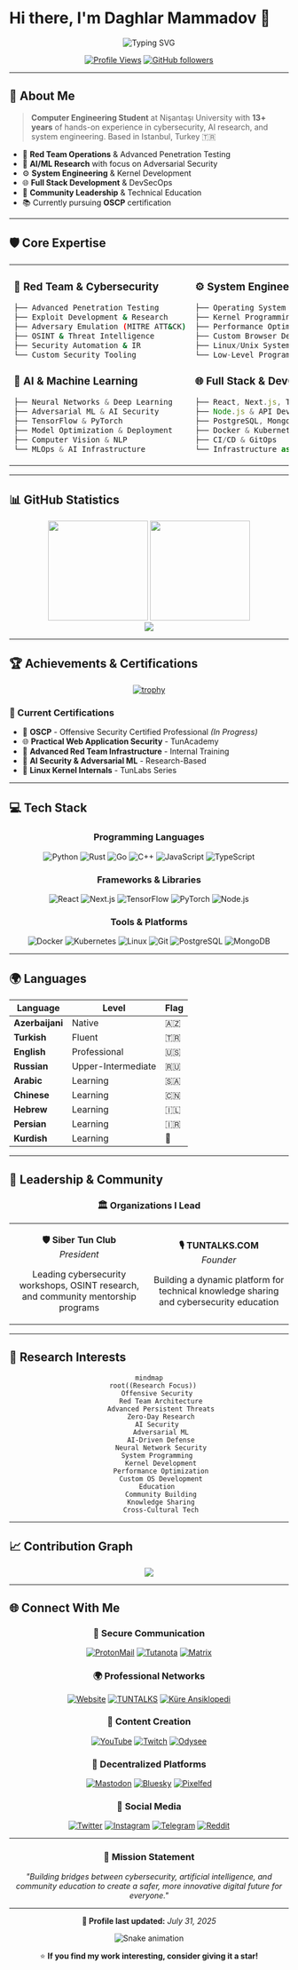 # Hi there, I'm Daghlar Mammadov 👋

<div align="center">
  
![Typing SVG](https://readme-typing-svg.herokuapp.com?font=Fira+Code&size=30&duration=3000&pause=1000&color=00D4FF&center=true&vCenter=true&width=600&lines=Cybersecurity+Specialist;AI+Researcher;System+Engineer;Red+Team+Operator;Community+Leader)

[![Profile Views](https://komarev.com/ghpvc/?username=daghlar&color=brightgreen&style=flat-square)](https://github.com/daghlar)
[![GitHub followers](https://img.shields.io/github/followers/daghlar?label=Followers&style=social)](https://github.com/daghlar)

</div>

---

## 🚀 About Me

> **Computer Engineering Student** at Nişantaşı University with **13+ years** of hands-on experience in cybersecurity, AI research, and system engineering. Based in Istanbul, Turkey 🇹🇷

- 🔐 **Red Team Operations** & Advanced Penetration Testing
- 🤖 **AI/ML Research** with focus on Adversarial Security
- ⚙️ **System Engineering** & Kernel Development
- 🌐 **Full Stack Development** & DevSecOps
- 👥 **Community Leadership** & Technical Education
- 📚 Currently pursuing **OSCP** certification

---

## 🛡️ Core Expertise

<table>
<tr>
<td width="50%">

### 🔴 Red Team & Cybersecurity
```bash
├── Advanced Penetration Testing
├── Exploit Development & Research
├── Adversary Emulation (MITRE ATT&CK)
├── OSINT & Threat Intelligence
├── Security Automation & IR
└── Custom Security Tooling
```

### 🧠 AI & Machine Learning
```python
├── Neural Networks & Deep Learning
├── Adversarial ML & AI Security
├── TensorFlow & PyTorch
├── Model Optimization & Deployment
├── Computer Vision & NLP
└── MLOps & AI Infrastructure
```

</td>
<td width="50%">

### ⚙️ System Engineering
```c
├── Operating System Development
├── Kernel Programming & Drivers
├── Performance Optimization
├── Custom Browser Development
├── Linux/Unix Systems
└── Low-Level Programming
```

### 🌐 Full Stack & DevOps
```javascript
├── React, Next.js, TailwindCSS
├── Node.js & API Development
├── PostgreSQL, MongoDB
├── Docker & Kubernetes
├── CI/CD & GitOps
└── Infrastructure as Code
```

</td>
</tr>
</table>

---

## 📊 GitHub Statistics

<div align="center">
  <img height="180em" src="https://github-readme-stats.vercel.app/api?username=daghlar&show_icons=true&theme=tokyonight&include_all_commits=true&count_private=true"/>
  <img height="180em" src="https://github-readme-stats.vercel.app/api/top-langs/?username=daghlar&layout=compact&langs_count=8&theme=tokyonight"/>
</div>

<div align="center">
  <img src="https://github-readme-streak-stats.herokuapp.com/?user=daghlar&theme=tokyonight&hide_border=false" />
</div>

---

## 🏆 Achievements & Certifications

<div align="center">

[![trophy](https://github-profile-trophy.vercel.app/?username=daghlar&theme=tokyonight&no-frame=false&no-bg=true&margin-w=4)](https://github.com/daghlar)

</div>

### 📜 Current Certifications
- 🎯 **OSCP** - Offensive Security Certified Professional *(In Progress)*
- 🌐 **Practical Web Application Security** - TunAcademy
- 🔴 **Advanced Red Team Infrastructure** - Internal Training
- 🤖 **AI Security & Adversarial ML** - Research-Based
- 🐧 **Linux Kernel Internals** - TunLabs Series

---

## 💻 Tech Stack

<div align="center">

### Programming Languages
![Python](https://img.shields.io/badge/Python-3776AB?style=for-the-badge&logo=python&logoColor=white)
![Rust](https://img.shields.io/badge/Rust-000000?style=for-the-badge&logo=rust&logoColor=white)
![Go](https://img.shields.io/badge/Go-00ADD8?style=for-the-badge&logo=go&logoColor=white)
![C++](https://img.shields.io/badge/C++-00599C?style=for-the-badge&logo=cplusplus&logoColor=white)
![JavaScript](https://img.shields.io/badge/JavaScript-F7DF1E?style=for-the-badge&logo=javascript&logoColor=black)
![TypeScript](https://img.shields.io/badge/TypeScript-007ACC?style=for-the-badge&logo=typescript&logoColor=white)

### Frameworks & Libraries
![React](https://img.shields.io/badge/React-61DAFB?style=for-the-badge&logo=react&logoColor=black)
![Next.js](https://img.shields.io/badge/Next.js-000000?style=for-the-badge&logo=nextdotjs&logoColor=white)
![TensorFlow](https://img.shields.io/badge/TensorFlow-FF6F00?style=for-the-badge&logo=tensorflow&logoColor=white)
![PyTorch](https://img.shields.io/badge/PyTorch-EE4C2C?style=for-the-badge&logo=pytorch&logoColor=white)
![Node.js](https://img.shields.io/badge/Node.js-339933?style=for-the-badge&logo=nodedotjs&logoColor=white)

### Tools & Platforms
![Docker](https://img.shields.io/badge/Docker-2496ED?style=for-the-badge&logo=docker&logoColor=white)
![Kubernetes](https://img.shields.io/badge/Kubernetes-326CE5?style=for-the-badge&logo=kubernetes&logoColor=white)
![Linux](https://img.shields.io/badge/Linux-FCC624?style=for-the-badge&logo=linux&logoColor=black)
![Git](https://img.shields.io/badge/Git-F05032?style=for-the-badge&logo=git&logoColor=white)
![PostgreSQL](https://img.shields.io/badge/PostgreSQL-336791?style=for-the-badge&logo=postgresql&logoColor=white)
![MongoDB](https://img.shields.io/badge/MongoDB-47A248?style=for-the-badge&logo=mongodb&logoColor=white)

</div>

---

## 🌍 Languages

<div align="center">

| Language | Level | Flag |
|----------|-------|------|
| **Azerbaijani** | Native | 🇦🇿 |
| **Turkish** | Fluent | 🇹🇷 |
| **English** | Professional | 🇺🇸 |
| **Russian** | Upper-Intermediate | 🇷🇺 |
| **Arabic** | Learning | 🇸🇦 |
| **Chinese** | Learning | 🇨🇳 |
| **Hebrew** | Learning | 🇮🇱 |
| **Persian** | Learning | 🇮🇷 |
| **Kurdish** | Learning | 🏴 |

</div>

---

## 🤝 Leadership & Community

<div align="center">
  
### 🏛️ Organizations I Lead

<table>
<tr>
<td align="center" width="50%">

**🛡️ Siber Tun Club**  
*President*

Leading cybersecurity workshops, OSINT research, and community mentorship programs

</td>
<td align="center" width="50%">

**🎙️ TUNTALKS.COM**  
*Founder*

Building a dynamic platform for technical knowledge sharing and cybersecurity education

</td>
</tr>
</table>

</div>

---

## 🔬 Research Interests

<div align="center">

```mermaid
mindmap
  root((Research Focus))
    Offensive Security
      Red Team Architecture
      Advanced Persistent Threats
      Zero-Day Research
    AI Security
      Adversarial ML
      AI-Driven Defense
      Neural Network Security
    System Programming
      Kernel Development
      Performance Optimization
      Custom OS Development
    Education
      Community Building
      Knowledge Sharing
      Cross-Cultural Tech
```

</div>

---

## 📈 Contribution Graph

<div align="center">
  <img src="https://github-readme-activity-graph.vercel.app/graph?username=daghlar&theme=tokyo-night&bg_color=0d1117&color=58a6ff&line=58a6ff&point=f85149&area=true&hide_border=true" />
</div>

---

## 🌐 Connect With Me

<div align="center">

### 📧 Secure Communication
[![ProtonMail](https://img.shields.io/badge/ProtonMail-8B89CC?style=for-the-badge&logo=protonmail&logoColor=white)](mailto:daghlarmammadov@proton.me)
[![Tutanota](https://img.shields.io/badge/Tutanota-840010?style=for-the-badge&logo=tutanota&logoColor=white)](mailto:daghlarmammadov@tutanota.de)
[![Matrix](https://img.shields.io/badge/Matrix-000000?style=for-the-badge&logo=matrix&logoColor=white)](https://matrix.to/#/@daghlar:matrix.org)

### 🌍 Professional Networks
[![Website](https://img.shields.io/badge/Website-4285F4?style=for-the-badge&logo=google-chrome&logoColor=white)](https://daghlar.me)
[![TUNTALKS](https://img.shields.io/badge/TUNTALKS-FF6B6B?style=for-the-badge&logo=discourse&logoColor=white)](https://tuntalks.com)
[![Küre Ansiklopedi](https://img.shields.io/badge/Küre_Ansiklopedi-4ECDC4?style=for-the-badge&logo=wikipedia&logoColor=white)](https://preprod.kureansiklopedi.org/en/profil/daghlar)

### 🎥 Content Creation
[![YouTube](https://img.shields.io/badge/YouTube-FF0000?style=for-the-badge&logo=youtube&logoColor=white)](https://www.youtube.com/@Daghlar)
[![Twitch](https://img.shields.io/badge/Twitch-9146FF?style=for-the-badge&logo=twitch&logoColor=white)](https://www.twitch.tv/daghlar)
[![Odysee](https://img.shields.io/badge/Odysee-EF3F56?style=for-the-badge&logo=odysee&logoColor=white)](https://odysee.com/@daghlar:6)

### 🐘 Decentralized Platforms
[![Mastodon](https://img.shields.io/badge/Mastodon-6364FF?style=for-the-badge&logo=mastodon&logoColor=white)](https://mastodon.social/@daghlar)
[![Bluesky](https://img.shields.io/badge/Bluesky-0085FF?style=for-the-badge&logo=bluesky&logoColor=white)](https://bsky.app/profile/daghlar.bsky.social)
[![Pixelfed](https://img.shields.io/badge/Pixelfed-E1007E?style=for-the-badge&logo=pixelfed&logoColor=white)](https://pixelfed.social/daghlar)

### 📱 Social Media
[![Twitter](https://img.shields.io/badge/X-000000?style=for-the-badge&logo=x&logoColor=white)](https://twitter.com/xdaghlar)
[![Instagram](https://img.shields.io/badge/Instagram-E4405F?style=for-the-badge&logo=instagram&logoColor=white)](https://instagram.com/xdaghlar)
[![Telegram](https://img.shields.io/badge/Telegram-2CA5E0?style=for-the-badge&logo=telegram&logoColor=white)](https://t.me/daghlar)
[![Reddit](https://img.shields.io/badge/Reddit-FF4500?style=for-the-badge&logo=reddit&logoColor=white)](https://www.reddit.com/user/xDaghlar)

</div>

---

<div align="center">

### 🎯 Mission Statement

*"Building bridges between cybersecurity, artificial intelligence, and community education to create a safer, more innovative digital future for everyone."*

---

**🔄 Profile last updated:** *July 31, 2025*

![Snake animation](https://github.com/daghlar/daghlar/blob/output/github-contribution-grid-snake.svg)

⭐ **If you find my work interesting, consider giving it a star!**

</div>
